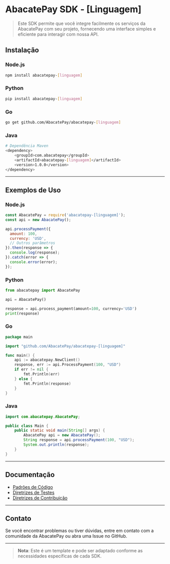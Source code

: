 
# AbacatePay SDK - [Linguagem]

> Este SDK permite que você integre facilmente os serviços da AbacatePay com seu projeto, fornecendo uma interface simples e eficiente para interagir com nossa API.

## Instalação

### Node.js
```bash
npm install abacatepay-[linguagem]
```

### Python
```bash
pip install abacatepay-[linguagem]
```

### Go
```bash
go get github.com/AbacatePay/abacatepay-[linguagem]
```

### Java
```bash
# Dependência Maven
<dependency>
    <groupId>com.abacatepay</groupId>
    <artifactId>abacatepay-[linguagem]</artifactId>
    <version>1.0.0</version>
</dependency>
```

---

## Exemplos de Uso

### Node.js
```javascript
const AbacatePay = require('abacatepay-[linguagem]');
const api = new AbacatePay();

api.processPayment({
  amount: 100,
  currency: 'USD',
  // Outros parâmetros
}).then(response => {
  console.log(response);
}).catch(error => {
  console.error(error);
});
```

### Python
```python
from abacatepay import AbacatePay

api = AbacatePay()

response = api.process_payment(amount=100, currency='USD')
print(response)
```

### Go
```go
package main

import "github.com/AbacatePay/abacatepay-[linguagem]"

func main() {
    api := abacatepay.NewClient()
    response, err := api.ProcessPayment(100, "USD")
    if err != nil {
        fmt.Println(err)
    } else {
        fmt.Println(response)
    }
}
```

### Java
```java
import com.abacatepay.AbacatePay;

public class Main {
    public static void main(String[] args) {
        AbacatePay api = new AbacatePay();
        String response = api.processPayment(100, "USD");
        System.out.println(response);
    }
}
```

---

## Documentação

- [Padrões de Código](https://github.com/AbacatePay/abacatepay-[linguagem]/blob/main/CODING_STANDARDS.md)
- [Diretrizes de Testes](https://github.com/AbacatePay/abacatepay-[linguagem]/blob/main/TESTING_GUIDELINES.md)
- [Diretrizes de Contribuição](https://github.com/AbacatePay/abacatepay-[linguagem]/blob/main/CONTRIBUTING.md)

---

## Contato

Se você encontrar problemas ou tiver dúvidas, entre em contato com a comunidade da AbacatePay ou abra uma Issue no GitHub.

---

> **Nota**: Este é um template e pode ser adaptado conforme as necessidades específicas de cada SDK.